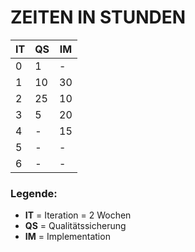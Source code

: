 # ZEITEN IN STUNDEN
IT | QS | IM
-|-|-
0 | 1 | -
1 | 10 | 30
2 | 25 |10
3 | 5 |20
4 | - |15
5 | - | -
6 | - | -

### Legende:
* **IT** = Iteration = 2 Wochen
* **QS** = Qualitätssicherung
* **IM** = Implementation
